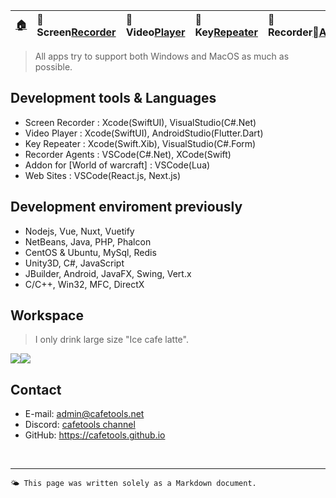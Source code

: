 | [🏠](/) | 🐻 Screen[Recorder](/ScreenRecorder) | 🐯 Video[Player](/VideoPlayer) | 🐼 Key[Repeater](/KeyRepeater) | 🐥 Recorder[Agents](#) |
|:----------|:----------|:----------|:----------|:----------|

> All apps try to support both Windows and MacOS as much as possible.


## Development tools & Languages
- Screen Recorder : Xcode(SwiftUI), VisualStudio(C#.Net)
- Video Player : Xcode(SwiftUI), AndroidStudio(Flutter.Dart)
- Key Repeater : Xcode(Swift.Xib), VisualStudio(C#.Form)
- Recorder Agents : VSCode(C#.Net), XCode(Swift)
- Addon for [World of warcraft] : VSCode(Lua)
- Web Sites : VSCode(React.js, Next.js)

## Development enviroment previously
- Nodejs, Vue, Nuxt, Vuetify
- NetBeans, Java, PHP, Phalcon
- CentOS & Ubuntu, MySql, Redis
- Unity3D, C#, JavaScript
- JBuilder, Android, JavaFX, Swing, Vert.x
- C/C++, Win32, MFC, DirectX

## Workspace
> I only drink large size "Ice cafe latte".

<div style="display: flex;">
    <div style="box-sizing: border-box;">
        <image src="images/cafe_desk.jpg"/>
    </div>
    <div style="box-sizing: border-box;">
        <image src="images/home_desk.jpg"/>
    </div>
</div>


## Contact
- E-mail: <admin@cafetools.net>
- Discord: [cafetools channel](https://discord.com/channels/1063039297416085514/1221757037189402675)
- GitHub: https://cafetools.github.io

<br>

---
`🌤️ This page was written solely as a Markdown document.`


 